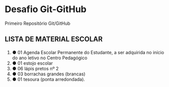 # Desafio Git-GitHub
  Primeiro Repositório Git/GitHub 
 


 ## LISTA DE MATERIAL ESCOLAR </p>

<ol>

<li>● 01 Agenda Escolar Permanente do Estudante, a ser adquirida no início do ano letivo no Centro Pedagógico </li>

<li>● 01 estojo escolar</li>
<li>● 06 lápis pretos nº 2</li>
<li>● 03 borrachas grandes (brancas)</li>
<li>● 01 tesoura (ponta arredondada).</li>

</OL>






 



